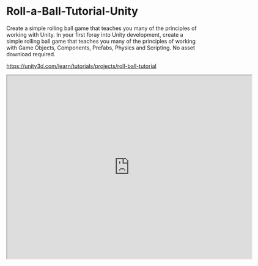 # Roll-a-Ball-Tutorial-Unity
Create a simple rolling ball game that teaches you many of the principles of working with Unity.
In your first foray into Unity development, create a simple rolling ball game that teaches you many of the principles of working with Game Objects, Components, Prefabs, Physics and Scripting. No asset download required.

https://unity3d.com/learn/tutorials/projects/roll-ball-tutorial


<iframe src="https://degsoft.github.io/Roll-a-Ball-Tutorial-Unity/Builds/Roll%20a%20Ball%20(WebGL)/index.html" width="640px" height="480px" />
